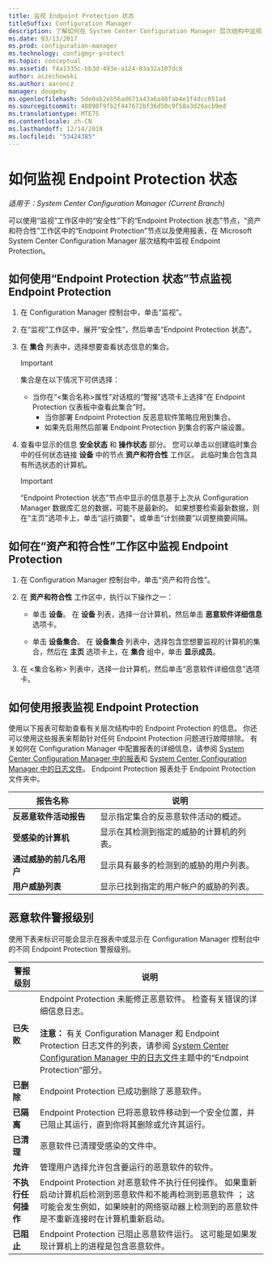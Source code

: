 ```yaml
---
title: 监视 Endpoint Protection 状态
titleSuffix: Configuration Manager
description: 了解如何在 System Center Configuration Manager 层次结构中监视 Endpoint Protection。
ms.date: 03/13/2017
ms.prod: configuration-manager
ms.technology: configmgr-protect
ms.topic: conceptual
ms.assetid: f4a1335c-bb3d-493e-a124-83a32a107dc8
author: aczechowski
ms.author: aaroncz
manager: dougeby
ms.openlocfilehash: 5de0ab2eb56ad671a43a6a40fab4e1f4dcc051a4
ms.sourcegitcommit: 48098f9fb2f447672bf36d50c9f58a3d26acb9ed
ms.translationtype: MTE75
ms.contentlocale: zh-CN
ms.lasthandoff: 12/14/2018
ms.locfileid: "53424385"
---
```

# <a name="how-to-monitor-endpoint-protection-status"></a>如何监视 Endpoint Protection 状态

*适用于：System Center Configuration Manager (Current Branch)*

可以使用“监视”工作区中的“安全性”下的“Endpoint Protection 状态”节点，“资产和符合性”工作区中的“Endpoint Protection”节点以及使用报表，在 Microsoft System Center Configuration Manager 层次结构中监视 Endpoint Protection。  

##  <a name="BKMK_1"></a>如何使用“Endpoint Protection 状态”节点监视 Endpoint Protection  

1. 在 Configuration Manager 控制台中，单击“监视”。  

2. 在“监视”工作区中，展开“安全性”，然后单击“Endpoint Protection 状态”。  

3. 在 **集合** 列表中，选择想要查看状态信息的集合。  

   > [!IMPORTANT]
   >  集合是在以下情况下可供选择：  
   > 
   > - 当你在“<集合名称\>属性”对话框的“警报”选项卡上选择“在 Endpoint Protection 仪表板中查看此集合”时。  
   >   -   当你部署 Endpoint Protection 反恶意软件策略应用到集合。  
   >   -   如果先启用然后部署 Endpoint Protection 到集合的客户端设置。  

4. 查看中显示的信息 **安全状态** 和 **操作状态** 部分。 您可以单击以创建临时集合中的任何状态链接 **设备** 中的节点 **资产和符合性** 工作区。 此临时集合包含具有所选状态的计算机。  

   > [!IMPORTANT]  
   >  “Endpoint Protection 状态”节点中显示的信息基于上次从 Configuration Manager 数据库汇总的数据，可能不是最新的。 如果想要检索最新数据，则在“主页”选项卡上，单击“运行摘要”，或单击“计划摘要”以调整摘要间隔。  

##  <a name="BKMK_2"></a>如何在“资产和符合性”工作区中监视 Endpoint Protection  

1.  在 Configuration Manager 控制台中，单击“资产和符合性”。  

2.  在 **资产和符合性** 工作区中，执行以下操作之一：  

    -   单击 **设备**。 在 **设备** 列表，选择一台计算机，然后单击 **恶意软件详细信息** 选项卡。  

    -   单击 **设备集合**。 在 **设备集合** 列表中，选择包含您想要监视的计算机的集合，然后在 **主页** 选项卡上，在 **集合** 组中，单击 **显示成员**。  

3.  在 <集合名称\> 列表中，选择一台计算机，然后单击“恶意软件详细信息”选项卡。  

##  <a name="BKMK_3"></a>如何使用报表监视 Endpoint Protection  
 使用以下报表可帮助查看有关层次结构中的 Endpoint Protection 的信息。 你还可以使用这些报表来帮助针对任何 Endpoint Protection 问题进行故障排除。 有关如何在 Configuration Manager 中配置报表的详细信息，请参阅 [System Center Configuration Manager 中的报表](../../core/servers/manage/reporting.md)和 [System Center Configuration Manager 中的日志文件](../../core/plan-design/hierarchy/log-files.md)。 Endpoint Protection 报表处于 Endpoint Protection 文件夹中。  

|报告名称|说明|  
|-----------------|-----------------|  
|**反恶意软件活动报告**|显示指定集合的反恶意软件活动的概述。|  
|**受感染的计算机**|显示在其检测到指定的威胁的计算机的列表。|  
|**通过威胁的前几名用户**|显示具有最多的检测到的威胁的用户列表。|  
|**用户威胁列表**|显示已找到指定的用户帐户的威胁的列表。|  

## <a name="malware-alert-levels"></a>恶意软件警报级别  
 使用下表来标识可能会显示在报表中或显示在 Configuration Manager 控制台中的不同 Endpoint Protection 警报级别。  

|警报级别|说明|  
|-----------------|-----------------|  
|**已失败**|Endpoint Protection 未能修正恶意软件。 检查有关错误的详细信息日志。<br /><br /> **注意：** 有关 Configuration Manager 和 Endpoint Protection 日志文件的列表，请参阅 [System Center Configuration Manager 中的日志文件](../../core/plan-design/hierarchy/log-files.md)主题中的“Endpoint Protection”部分。|  
|**已删除**|Endpoint Protection 已成功删除了恶意软件。|  
|**已隔离**|Endpoint Protection 已将恶意软件移动到一个安全位置，并已阻止其运行，直到你将其删除或允许其运行。|  
|**已清理**|恶意软件已清理受感染的文件中。|  
|**允许**|管理用户选择允许包含要运行的恶意软件的软件。|  
|**不执行任何操作**|Endpoint Protection 对恶意软件不执行任何操作。 如果重新启动计算机后检测到恶意软件和不能再检测到恶意软件 ； 这可能会发生例如，如果映射的网络驱动器上检测到的恶意软件是不重新连接时在计算机重新启动。|  
|**已阻止**|Endpoint Protection 已阻止恶意软件运行。 这可能是如果发现计算机上的进程是包含恶意软件。|
